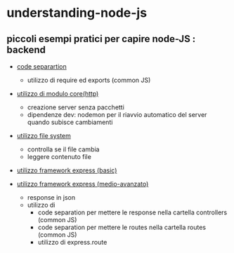 # understanding-node-js
## piccoli esempi pratici per capire node-JS : backend


* [code separartion](/code-separation)
	 - utilizzo di require ed exports (common JS)
	  
* [utilizzo di modulo core(http)](/core-http-module)
	- creazione server senza  pacchetti
	- dipendenze dev: nodemon per il riavvio automatico del server quando subisce cambiamenti
	
* [utilizzo file system](/file-system)
	- controlla se il file cambia
	- leggere contenuto file
	
* [utilizzo framework express (basic)](/express-module)
* [utilizzo framework express (medio-avanzato)](/express-api)
	- response in json
	- utilizzo di
		- code separation per mettere le response nella cartella controllers (common JS)
		- code separation per mettere le routes nella cartella routes (common JS)
		- utilizzo di express.route
